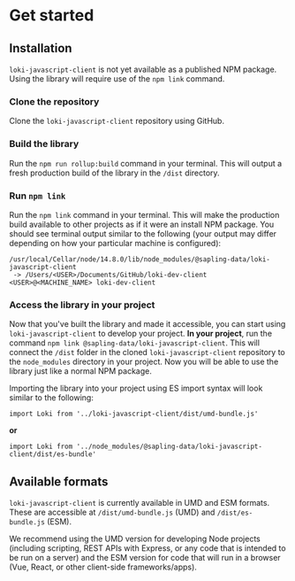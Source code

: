 # Get started
## Installation
`loki-javascript-client` is not yet available as a published NPM package. Using the library will require use of the `npm link` command.
### Clone the repository
Clone the `loki-javascript-client` repository using GitHub.
### Build the library
Run the `npm run rollup:build` command in your terminal. This will output a fresh production build of the library in the `/dist` directory.
### Run `npm link`
Run the `npm link` command in your terminal. This will make the production build available to other projects as if it were an install NPM package. You should see terminal output similar to the following (your output may differ depending on how your particular machine is configured):
```
/usr/local/Cellar/node/14.8.0/lib/node_modules/@sapling-data/loki-javascript-client
 -> /Users/<USER>/Documents/GitHub/loki-dev-client <USER>@<MACHINE_NAME> loki-dev-client
```
### Access the library in your project
Now that you've built the library and made it accessible, you can start using `loki-javascript-client` to develop your project. **In your project**, run the command `npm link @sapling-data/loki-javascript-client`. This will connect the `/dist` folder in the cloned `loki-javascript-client` repository to the `node_modules` directory in your project. Now you will be able to use the library just like a normal NPM package.

Importing the library into your project using ES import syntax will look similar to the following:

`import Loki from '../loki-javascript-client/dist/umd-bundle.js'`

**or**

`import Loki from '../node_modules/@sapling-data/loki-javascript-client/dist/es-bundle'`

## Available formats
`loki-javascript-client` is currently available in UMD and ESM formats. These are accessible at `/dist/umd-bundle.js` (UMD) and `/dist/es-bundle.js` (ESM).

We recommend using the UMD version for developing Node projects (including scripting, REST APIs with Express, or any code that is intended to be run on a server) and the ESM version for code that will run in a browser (Vue, React, or other client-side frameworks/apps).